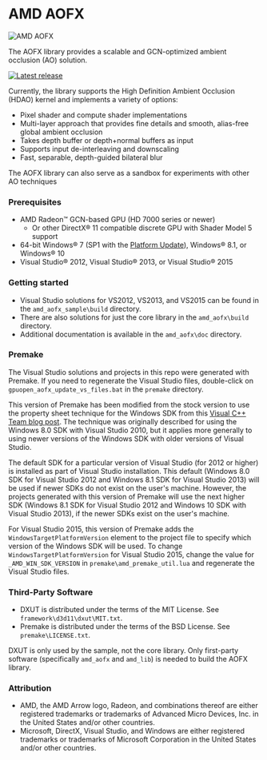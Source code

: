 # AMD AOFX

![AMD AOFX](http://gpuopen-effects.github.io/media/effects/aofx_thumbnail.png)

The AOFX library provides a scalable and GCN-optimized ambient occlusion (AO) solution.

<div>
  <a href="https://github.com/GPUOpen-Effects/AOFX/releases/latest/"><img src="http://gpuopen-effects.github.io/media/latest-release-button.svg" alt="Latest release" title="Latest release"></a>
</div>

Currently, the library supports the High Definition Ambient Occlusion (HDAO) kernel and implements a variety of options:
* Pixel shader and compute shader implementations
* Multi-layer approach that provides fine details and smooth, alias-free global ambient occlusion
* Takes depth buffer or depth+normal buffers as input
* Supports input de-interleaving and downscaling
* Fast, separable, depth-guided bilateral blur

The AOFX library can also serve as a sandbox for experiments with other AO techniques

### Prerequisites
* AMD Radeon&trade; GCN-based GPU (HD 7000 series or newer)
  * Or other DirectX&reg; 11 compatible discrete GPU with Shader Model 5 support 
* 64-bit Windows&reg; 7 (SP1 with the [Platform Update](https://msdn.microsoft.com/en-us/library/windows/desktop/jj863687.aspx)), Windows&reg; 8.1, or Windows&reg; 10
* Visual Studio&reg; 2012, Visual Studio&reg; 2013, or Visual Studio&reg; 2015

### Getting started
* Visual Studio solutions for VS2012, VS2013, and VS2015 can be found in the `amd_aofx_sample\build` directory.
* There are also solutions for just the core library in the `amd_aofx\build` directory.
* Additional documentation is available in the `amd_aofx\doc` directory.

### Premake
The Visual Studio solutions and projects in this repo were generated with Premake. If you need to regenerate the Visual Studio files, double-click on `gpuopen_aofx_update_vs_files.bat` in the `premake` directory.

This version of Premake has been modified from the stock version to use the property sheet technique for the Windows SDK from this [Visual C++ Team blog post](http://blogs.msdn.com/b/vcblog/archive/2012/11/23/using-the-windows-8-sdk-with-visual-studio-2010-configuring-multiple-projects.aspx). The technique was originally described for using the Windows 8.0 SDK with Visual Studio 2010, but it applies more generally to using newer versions of the Windows SDK with older versions of Visual Studio.

The default SDK for a particular version of Visual Studio (for 2012 or higher) is installed as part of Visual Studio installation. This default (Windows 8.0 SDK for Visual Studio 2012 and Windows 8.1 SDK for Visual Studio 2013) will be used if newer SDKs do not exist on the user's machine. However, the projects generated with this version of Premake will use the next higher SDK (Windows 8.1 SDK for Visual Studio 2012 and Windows 10 SDK with Visual Studio 2013), if the newer SDKs exist on the user's machine.

For Visual Studio 2015, this version of Premake adds the `WindowsTargetPlatformVersion` element to the project file to specify which version of the Windows SDK will be used. To change `WindowsTargetPlatformVersion` for Visual Studio 2015, change the value for `_AMD_WIN_SDK_VERSION` in `premake\amd_premake_util.lua` and regenerate the Visual Studio files.

### Third-Party Software
* DXUT is distributed under the terms of the MIT License. See `framework\d3d11\dxut\MIT.txt`.
* Premake is distributed under the terms of the BSD License. See `premake\LICENSE.txt`.

DXUT is only used by the sample, not the core library. Only first-party software (specifically `amd_aofx` and `amd_lib`) is needed to build the AOFX library.

### Attribution
* AMD, the AMD Arrow logo, Radeon, and combinations thereof are either registered trademarks or trademarks of Advanced Micro Devices, Inc. in the United States and/or other countries.
* Microsoft, DirectX, Visual Studio, and Windows are either registered trademarks or trademarks of Microsoft Corporation in the United States and/or other countries.
